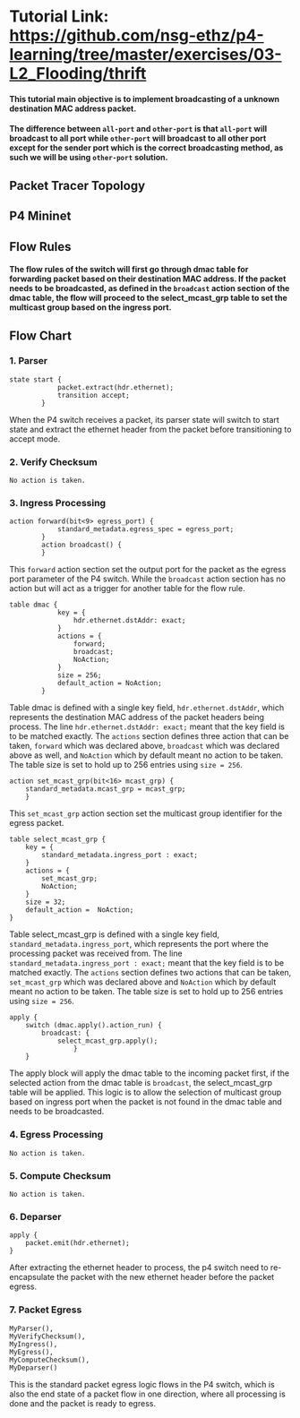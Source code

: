 ﻿# Tutorial Link: https://github.com/nsg-ethz/p4-learning/tree/master/exercises/03-L2_Flooding/thrift
#### This tutorial main objective is to implement broadcasting of a unknown destination MAC address packet. 
#### The difference between ```all-port``` and ```other-port``` is that ```all-port``` will broadcast to all port while ```other-port``` will broadcast to all other port except for the sender port which is the correct broadcasting method, as such we will be using ```other-port``` solution. 
## Packet Tracer Topology
  

## P4 Mininet
  

## Flow Rules
  
  

#### The flow rules of the switch will first go through dmac table for forwarding packet based on their destination MAC address. If the packet needs to be broadcasted, as defined in the ```broadcast``` action section of the dmac table, the flow will proceed to the select_mcast_grp table to set the multicast group based on the ingress port. 
## Flow Chart
  

### 1. Parser
```
state start {
            packet.extract(hdr.ethernet);
            transition accept;
        }
```
When the P4 switch receives a packet, its parser state will switch to start state and extract the ethernet header from the packet before transitioning to accept mode. 
### 2. Verify Checksum
```No action is taken. ```
### 3. Ingress Processing
```
action forward(bit<9> egress_port) {
            standard_metadata.egress_spec = egress_port;
        }
        action broadcast() {
        }
```
This ```forward``` action section set the output port for the packet as the egress port parameter of the P4 switch. While the ```broadcast``` action section has no action but will act as a trigger for another table for the flow rule. 
```
table dmac {
            key = {
				hdr.ethernet.dstAddr: exact;
            }
            actions = {
				forward;
				broadcast;
                NoAction;
            }
            size = 256;
            default_action = NoAction;
        }
```
Table dmac is defined with a single key field, ```hdr.ethernet.dstAddr```, which represents the destination MAC address of the packet headers being process. The line ```hdr.ethernet.dstAddr: exact;``` meant that the key field is to be matched exactly. The ```actions``` section defines three action that can be taken, ```forward``` which was declared above, ```broadcast``` which was declared above as well, and `NoAction` which by default meant no action to be taken. The table size is set to hold up to 256 entries using `size = 256`. 
```
action set_mcast_grp(bit<16> mcast_grp) {
	standard_metadata.mcast_grp = mcast_grp;
	}
```
This `set_mcast_grp` action section set the multicast group identifier for the egress packet. 
```
table select_mcast_grp {
	key = {
		standard_metadata.ingress_port : exact;
	}
	actions = {
		set_mcast_grp;
		NoAction;
	}
	size = 32;
	default_action =  NoAction;
}
```
Table select_mcast_grp is defined with a single key field, `standard_metadata.ingress_port`, which represents the port where the processing packet was received from. The line `standard_metadata.ingress_port : exact;` meant that the key field is to be matched exactly. The `actions` section defines two actions that can be taken, `set_mcast_grp` which was declared above and `NoAction` which by default meant no action to be taken. The table size is set to hold up to 256 entries using `size = 256`. 
```
apply {
	switch (dmac.apply().action_run) {
		broadcast: {
			select_mcast_grp.apply();
				}
	}
```
The apply block will apply the dmac table to the incoming packet first, if the selected action from the dmac table is `broadcast`, the select_mcast_grp table will be applied. This logic is to allow the selection of multicast group based on ingress port when the packet is not found in the dmac table and needs to be broadcasted. 
### 4. Egress Processing
`No action is taken. `
### 5. Compute Checksum
`No action is taken. `
### 6. Deparser
```
apply {
	packet.emit(hdr.ethernet);
}
```
After extracting the ethernet header to process, the p4 switch need to re-encapsulate the packet with the new ethernet header before the packet egress. 
### 7. Packet Egress
```
MyParser(),
MyVerifyChecksum(),
MyIngress(),
MyEgress(),
MyComputeChecksum(),
MyDeparser()
```
This is the standard packet egress logic flows in the P4 switch, which is also the end state of a packet flow in one direction, where all processing is done and the packet is ready to egress.